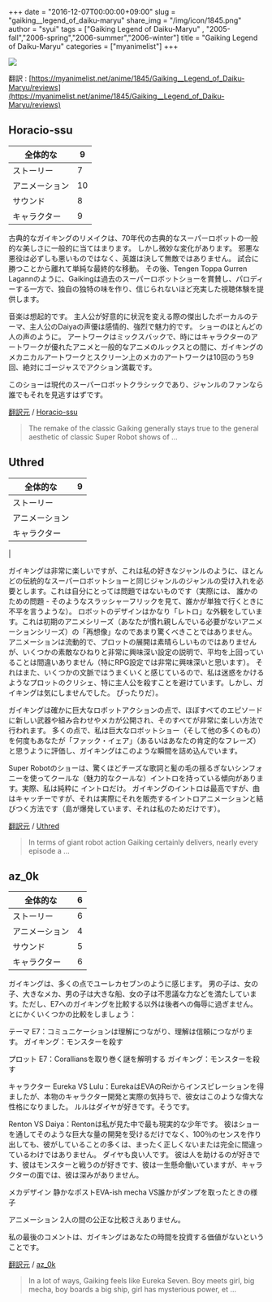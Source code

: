 +++
date = "2016-12-07T00:00:00+09:00"
slug = "gaiking__legend_of_daiku-maryu"
share_img = "/img/icon/1845.png"
author = "syui"
tags = ["Gaiking Legend of Daiku-Maryu" , "2005-fall","2006-spring","2006-summer","2006-winter"]
title = "Gaiking Legend of Daiku-Maryu"
categories = ["myanimelist"]
+++

![](https://myanimelist.cdn-dena.com/images/anime/13/74215.jpg)


<!--more-->

翻訳 : [https://myanimelist.net/anime/1845/Gaiking__Legend_of_Daiku-Maryu/reviews](https://myanimelist.net/anime/1845/Gaiking__Legend_of_Daiku-Maryu/reviews)


## Horacio-ssu



全体的な|  9
--- | ---
ストーリー|  7
アニメーション|  10
サウンド|  8
キャラクター|  9

古典的なガイキングのリメイクは、70年代の古典的なスーパーロボットの一般的な美しさに一般的に当てはまります。 しかし微妙な変化があります。 邪悪な悪役は必ずしも悪いものではなく、英雄は決して無敵ではありません。 試合に勝つことから離れて単純な最終的な移動。 その後、Tengen Toppa Gurren Lagannのように、Gaikingは過去のスーパーロボットショーを賞賛し、パロディーする一方で、独自の独特の味を作り、信じられないほど充実した視聴体験を提供します。

音楽は想起的です。 主人公が好意的に状況を変える際の傑出したボーカルのテーマ、主人公のDaiyaの声優は感情的、強烈で魅力的です。 ショーのほとんどの人の声のように。 アートワークはミックスバックで、時にはキャラクターのアートワークが優れたアニメと一般的なアニメのルックスとの間に、ガイキングのメカニカルアートワークとスクリーン上のメカのアートワークは10回のうち9回、絶対にゴージャスでアクション満載です。

このショーは現代のスーパーロボットクラシックであり、ジャンルのファンなら誰でもそれを見逃すはずです。

[翻訳元](https://myanimelist.net/reviews.php?id=12106) / [Horacio-ssu](https://myanimelist.net/profile/Horacio-ssu/reviews)


> The remake of the classic Gaiking generally stays true to the general aesthetic of classic Super Robot shows of ...

## Uthred



全体的な|  9
--- | ---
ストーリー|
アニメーション|
キャラクター|
|

ガイキングは非常に楽しいですが、これは私の好きなジャンルのように、ほとんどの伝統的なスーパーロボットショーと同じジャンルのジャンルの受け入れを必要とします。これは自分にとっては問題ではないものです（実際には、 誰かのための問題 - そのようなスラッシャーフリックを見て、誰かが単独で行くときに不平を言うような）。 ロボットのデザインはかなり「レトロ」な外観をしています。これは初期のアニメシリーズ（あなたが慣れ親しんでいる必要がないアニメーションシリーズ）の「再想像」なのであまり驚くべきことではありません。 アニメーションは流動的で、プロットの展開は素晴らしいものではありませんが、いくつかの素敵なひねりと非常に興味深い設定の説明で、平均を上回っていることは間違いありません（特にRPG設定では非常に興味深いと思います）。 それはまた、いくつかの文脈ではうまくいくと感じているので、私は迷惑をかけるようなプロットのクリシェ、特に主人公を殺すことを避けています。しかし、ガイキングは気にしませんでした。 ぴったりだ）。

ガイキングは確かに巨大なロボットアクションの点で、ほぼすべてのエピソードに新しい武器や組み合わせやメカが公開され、そのすべてが非常に楽しい方法で行われます。 多くの点で、私は巨大なロボットショー（そして他の多くのもの）を何度もあなたが「ファック・イェア」（あるいはあなたの肯定的なフレーズ）と思うように評価し、ガイキングはこのような瞬間を詰め込んでいます。

Super Robotのショーは、驚くほどチーズな歌詞と髪の毛の揺るぎないシンフォニーを使ってクールな（魅力的なクールな）イントロを持っている傾向があります。実際、私は純粋に イントロだけ。 ガイキングのイントロは最高ですが、曲はキャッチーですが、それは実際にそれを販売するイントロアニメーションと結びつく方法です（島が爆発しています、それは私のためだけです）。

[翻訳元](https://myanimelist.net/reviews.php?id=22062) / [Uthred](https://myanimelist.net/profile/Uthred/reviews)


>   In terms of giant robot action Gaiking certainly delivers, nearly every episode a  ...

## az_0k



全体的な|  6
--- | ---
ストーリー|  6
アニメーション|  4
サウンド|  5
キャラクター|  6

ガイキングは、多くの点でユーレカセブンのように感じます。 男の子は、女の子、大きなメカ、男の子は大きな船、女の子は不思議な力などを満たしています。ただし、E7へのガイキングを比較する以外は後者への侮辱に過ぎません。 とにかくいくつかの比較をしましょう：

テーマ
E7：コミュニケーションは理解につながり、理解は信頼につながります。
ガイキング：モンスターを殺す

プロット
E7：Coralliansを取り巻く謎を解明する
ガイキング：モンスターを殺す

キャラクター
Eureka VS Lulu：EurekaはEVAのReiからインスピレーションを得ましたが、本物のキャラクター開発と実際の気持ちで、彼女はこのような偉大な性格になりました。 ルルはダイヤが好きです。そうです。

Renton VS Daiya：Rentonは私が見た中で最も現実的な少年です。 彼はショーを通してそのような巨大な量の開発を受けるだけでなく、100％のセンスを作り出しても、彼がしていることの多くは、まったく正しくないまたは完全に間違っているわけではありません。 ダイヤも良い人です。 彼は人を助けるのが好きです、彼はモンスターと戦うのが好きです、彼は一生懸命働いていますが、キャラクターの面では、彼は深みがありません。

メカデザイン
静かなポストEVA-ish mecha VS誰かがダンプを取ったときの様子

アニメーション
2人の間の公正な比較さえありません。

私の最後のコメントは、ガイキングはあなたの時間を投資する価値がないということです。

[翻訳元](https://myanimelist.net/reviews.php?id=11282) / [az_0k](https://myanimelist.net/profile/az_0k/reviews)


> In a lot of ways, Gaiking feels like Eureka Seven. Boy meets girl, big mecha, boy boards a big ship, girl has mysterious power, et ...
